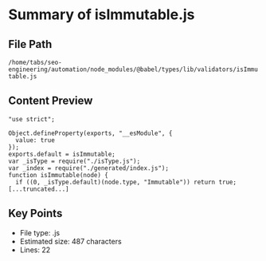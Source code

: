 # Summary of isImmutable.js
  
## File Path
`/home/tabs/seo-engineering/automation/node_modules/@babel/types/lib/validators/isImmutable.js`

## Content Preview
```
"use strict";

Object.defineProperty(exports, "__esModule", {
  value: true
});
exports.default = isImmutable;
var _isType = require("./isType.js");
var _index = require("./generated/index.js");
function isImmutable(node) {
  if ((0, _isType.default)(node.type, "Immutable")) return true;
[...truncated...]
```

## Key Points
- File type: .js
- Estimated size: 487 characters
- Lines: 22
